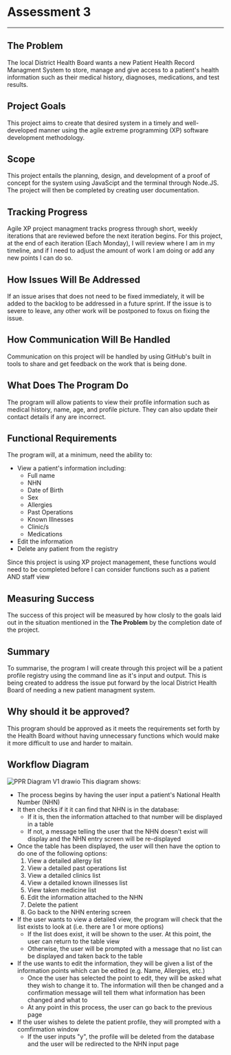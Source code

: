 # Assessment 3
---
## The Problem
The local District Health Board wants a new Patient Health Record Managment System to store, manage and give access to a patient's health information such as their medical history, diagnoses, medications, and test results. 
## Project Goals
This project aims to create that desired system in a timely and well-developed manner using the agile extreme programming (XP) software development methodology.
## Scope
This project entails the planning, design, and development of a proof of concept for the system using JavaScipt and the terminal through Node.JS. The project will then be completed by creating user documentation.
## Tracking Progress
Agile XP project managment tracks progress through short, weekly iterations that are reviewed before the next iteration begins. For this project, at the end of each iteration (Each Monday), I will review where I am in my timeline, and if I need to adjust the amount of work I am doing or add any new points I can do so.
## How Issues Will Be Addressed
If an issue arises that does not need to be fixed immediately, it will be added to the backlog to be addressed in a future sprint. If the issue is to severe to leave, any other work will be postponed to foxus on fixing the issue.
## How Communication Will Be Handled
Communication on this project will be handled by using GitHub's built in tools to share and get feedback on the work that is being done.
## What Does The Program Do
The program will allow patients to view their profile information such as medical history, name, age, and profile picture. They can also update their contact details if any are incorrect.
## Functional Requirements
The program will, at a minimum, need the ability to:
* View a patient's information including:
  * Full name
  * NHN
  * Date of Birth
  * Sex
  * Allergies
  * Past Operations
  * Known Illnesses
  * Clinic/s
  * Medications
* Edit the information
* Delete any patient from the registry

Since this project is using XP project management, these functions would need to be completed before I can consider functions such as a patient AND staff view
## Measuring Success
The success of this project will be measured by how closly to the goals laid out in the situation mentioned in the **The Problem** by the completion date of the project.
## Summary
To summarise, the program I will create through this project will be a patient profile registry using the command line as it's input and output. This is being created to address the issue put forward by the local District Health Board of needing a new patient managment system.
## Why should it be approved?
This program should be approved as it meets the requirements set forth by the Health Board without having unnecessary functions which would make it more difficult to use and harder to maitain.
## Workflow Diagram
![PPR Diagram V1 drawio](https://github.com/user-attachments/assets/88c083f2-1e8c-4631-8af0-dda5e2b92c2e)
This diagram shows:
- The process begins by having the user input a patient's National Health Number (NHN)
- It then checks if it it can find that NHN is in the database:
  - If it is, then the information attached to that number will be displayed in a table
  - If not, a message telling the user that the NHN doesn't exist will display and the NHN entry screen will be re-displayed
- Once the table has been displayed, the user will then have the option to do one of the following options:
  1. View a detailed allergy list
  2. View a detailed past operations list
  3. View a detailed clinics list
  4. View a detailed known illnesses list
  5. View taken medicine list
  6. Edit the information attached to the NHN
  7. Delete the patient
  8. Go back to the NHN entering screen
- If the user wants to view a detailed view, the program will check that the list exists to look at (i.e. there are 1 or more options)
  - If the list does exist, it will be shown to the user. At this point, the user can return to the table view
  - Otherwise, the user will be prompted with a message that no list can be displayed and taken back to the table
- If the use wants to edit the information, they will be given a list of the information points which can be edited (e.g. Name, Allergies, etc.)
  - Once the user has selected the point to edit, they will be asked what they wish to change it to. The information will then be changed and a confirmation message will tell them what information has been changed and what to
  - At any point in this process, the user can go back to the previous page
- If the user wishes to delete the patient profile, they will prompted with a comfirmation window
  - If the user inputs "y", the profile will be deleted from the database and the user will be redirected to the NHN input page
